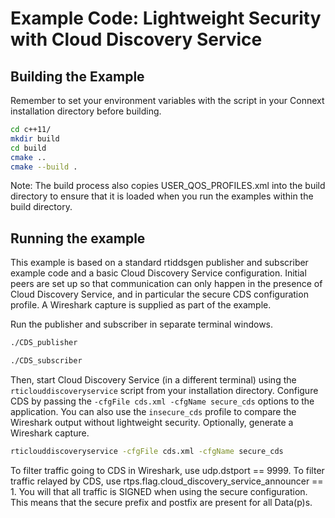 # Example Code: Lightweight Security with Cloud Discovery Service

## Building the Example

Remember to set your environment variables with the script in your Connext installation directory before building.

```sh
cd c++11/
mkdir build
cd build
cmake ..
cmake --build .
```

Note: The build process also copies USER_QOS_PROFILES.xml into the build directory to ensure that it is loaded when you run the examples within the build directory.

## Running the example

This example is based on a standard rtiddsgen publisher and subscriber example code and a basic Cloud Discovery Service configuration. Initial peers are set up so that communication can only happen in the presence of Cloud Discovery Service, and in particular the secure CDS configuration profile. A Wireshark capture is supplied as part of the example.

Run the publisher and subscriber in separate terminal windows.

```sh
./CDS_publisher
```

```sh
./CDS_subscriber
```

Then, start Cloud Discovery Service (in a different terminal) using the `rticlouddiscoveryservice` script from your installation directory. Configure CDS by passing the `-cfgFile cds.xml -cfgName secure_cds` options to the application. You can also use the `insecure_cds` profile to compare the Wireshark output without lightweight security. Optionally, generate a Wireshark capture.

```sh
rticlouddiscoveryservice -cfgFile cds.xml -cfgName secure_cds
```

To filter traffic going to CDS in Wireshark, use udp.dstport == 9999. To filter traffic relayed by CDS, use rtps.flag.cloud_discovery_service_announcer == 1. You will that all traffic is SIGNED when using the secure configuration. This means that the secure prefix and postfix are present for all Data(p)s.

